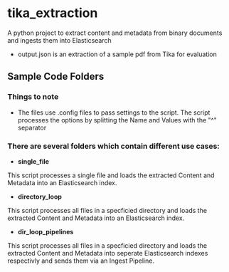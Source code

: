 # tika_extraction

A python project to extract content and metadata from binary documents and ingests them into Elasticsearch

 - output.json is an extraction of a sample pdf from Tika for evaluation

## Sample Code Folders

### Things to note

 - The files use .config files to pass settings to the script. The script processes the options by splitting the Name and Values with the "^" separator

### There are several folders which contain different use cases:

* **single_file**

This script processes a single file and loads the extracted Content and Metadata into an Elasticsearch index.

* **directory_loop**

This script processes all files in a specficied directory and loads the extracted Content and Metadata into an Elasticsearch index.

* **dir_loop_pipelines**

This script processes all files in a specficied directory and loads the extracted Content and Metadata into seperate Elasticsearch indexes respectivly and sends them via an Ingest Pipeline.